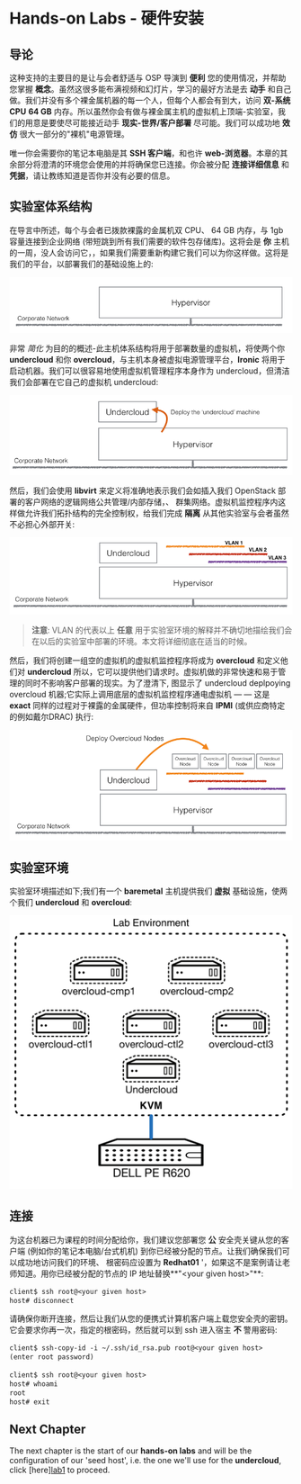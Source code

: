# Hands-on Labs - 硬件安装

## 导论

这种支持的主要目的是让与会者舒适与 OSP 导演到 **便利** 您的使用情况，并帮助您掌握 **概念**。虽然这很多能布满视频和幻灯片，学习的最好方法是去 **动手** 和自己做。我们并没有多个裸金属机器的每一个人，但每个人都会有到大，访问 **双-系统CPU** **64 GB** 内存。所以虽然你会有做与裸金属主机的虚拟机上顶端-实验室，我们的用意是要使尽可能接近动手 **现实-世界/客户部署** 尽可能。我们可以成功地 **效仿** 很大一部分的"裸机"电源管理。

唯一你会需要你的笔记本电脑是其 **SSH 客户端**，和也许 **web-浏览器**。本章的其余部分将澄清的环境您会使用的并将确保您已连接。你会被分配 **连接详细信息** 和 **凭据**，请让教练知道是否你并没有必要的信息。

## 实验室体系结构

在导言中所述，每个与会者已拨款裸露的金属机双 CPU、 64 GB 内存，与 1gb 容量连接到企业网络 (带短跳到所有我们需要的软件包存储库)。这将会是 **你** 主机的一周，没人会访问它，，如果我们需要重新构建它我们可以为你这样做。这将是我们的平台，以部署我们的基础设施上的:

<center>
    <img src=./images/lab_arch1.png>
</center>

非常 *简化* 为目的的概述-此主机体系结构将用于部署数量的虚拟机，将使两个你 **undercloud** 和你 **overcloud**，与主机本身被虚拟电源管理平台，**Ironic** 将用于启动机器。我们可以很容易地使用虚拟机管理程序本身作为 undercloud，但清洁我们会部署在它自己的虚拟机 undercloud:

<center>
    <img src=./images/lab_arch2.png>
</center>

然后，我们会使用 **libvirt** 来定义将准确地表示我们会如插入我们 OpenStack 部署的客户网络的逻辑网络公共管理/内部存储，、 群集网络。虚拟机监控程序内这样做允许我们拓扑结构的完全控制权，给我们完成 **隔离** 从其他实验室与会者虽然不必担心外部开关:

<center>
    <img src=./images/lab_arch3.png>
</center>

> **注意**: VLAN 的代表以上 **任意** 用于实验室环境的解释并不确切地描绘我们会在以后的实验室中部署的环境。本文将详细彻底在适当的时候。

然后，我们将创建一组空的虚拟机的虚拟机监控程序将成为 **overcloud** 和定义他们对 **undercloud** 所以，它可以提供他们请求时。虚拟机做的非常快速和易于管理的同时不影响客户部署的现实。为了澄清下, 图显示了 undercloud deplpoying overcloud 机器;它实际上调用底层的虚拟机监控程序通电虚拟机 — — 这是 **exact** 同样的过程对于裸露的金属硬件，但功率控制将来自 **IPMI** (或供应商特定的例如戴尔DRAC) 执行:

<center>
    <img src=./images/lab_arch4.png>
</center>

## 实验室环境

实验室环境描述如下;我们有一个 **baremetal** 主机提供我们 **虚拟** 基础设施，使两个我们 **undercloud** 和 **overcloud**:

<center>
    <img src="images/osp-director-env-1.png"/>
</center>

## 连接

为这台机器已为课程的时间分配给你，我们建议您部署您 **公** 安全壳关键从您的客户端 (例如你的笔记本电脑/台式机机) 到你已经被分配的节点。让我们确保我们可以成功地访问我们的环境、 根密码应设置为 **Redhat01** '，如果这不是案例请让老师知道。用你已经被分配的节点的 IP 地址替换**"\<your given host\>"**:

~~~
client$ ssh root@<your given host>
host# disconnect
~~~

请确保你断开连接，然后让我们从您的便携式计算机客户端上载您安全壳的密钥。它会要求你再一次，指定的根密码，然后就可以到 ssh 进入宿主 **不** 警用密码:

~~~
client$ ssh-copy-id -i ~/.ssh/id_rsa.pub root@<your given host>
(enter root password)

client$ ssh root@<your given host>
host# whoami
root
host# exit
~~~


## Next Chapter

The next chapter is the start of our **hands-on labs** and will be the configuration of our 'seed host', i.e. the one we'll use for the **undercloud**, click [here][lab1](./lab01.md) to proceed.
